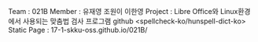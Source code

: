 Team : 021B
Member : 유재영 조원이 이한영
Project  : Libre Office와 Linux환경에서 사용되는 맞춤법 검사 프로그램
            github <spellcheck-ko/hunspell-dict-ko>
Static Page : 17-1-skku-oss.github.io/021B/

